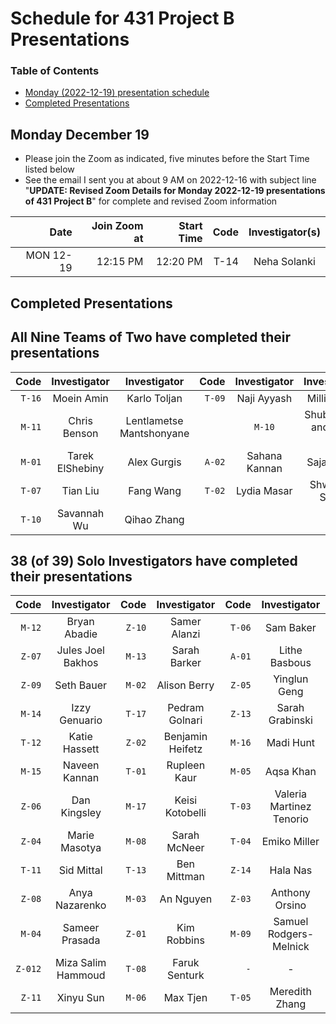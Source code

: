 # Schedule for 431 Project B Presentations

### Table of Contents

- [Monday (2022-12-19) presentation schedule](#monday-december-19)
- [Completed Presentations](#completed-presentations)

## Monday December 19

- Please join the Zoom as indicated, five minutes before the Start Time listed below
- See the email I sent you at about 9 AM on 2022-12-16 with subject line "**UPDATE: Revised Zoom Details for Monday 2022-12-19 presentations of 431 Project B**" for complete and revised Zoom information

Date | Join Zoom at | Start Time | Code | Investigator(s) 
----: | ----: | ----: | ----: | :-----------------------------: 
MON 12-19 | 12:15 PM | 12:20 PM | T-14 | Neha Solanki 

## Completed Presentations

## All Nine Teams of Two have completed their presentations

Code | Investigator | Investigator | Code | Investigator | Investigator
---: | :-----: | :-----: | ---: | :-----: | :-----:
`T-16` | Moein Amin | Karlo Toljan | `T-09` | Naji Ayyash | Millie Zhou
`M-11` | Chris Benson | Lentlametse Mantshonyane | | `M-10` | Shubho Das and Toby Jin 
`M-01` | Tarek ElShebiny | Alex Gurgis | `A-02` | Sahana Kannan | Sajan Patel 
`T-07` | Tian Liu | Fang Wang | `T-02` | Lydia Masar | Shwetank Singh
`T-10` | Savannah Wu | Qihao Zhang 

## 38 (of 39) Solo Investigators have completed their presentations

Code | Investigator | Code | Investigator | Code | Investigator 
---: | :-----: | ---: | :-----: | ---: | :-----: | 
`M-12` | Bryan Abadie | `Z-10` | Samer Alanzi | `T-06` | Sam Baker 
`Z-07` | Jules Joel Bakhos | `M-13` | Sarah Barker | `A-01` | Lithe Basbous
`Z-09` | Seth Bauer | `M-02` | Alison Berry  | `Z-05` | Yinglun Geng 
`M-14` | Izzy Genuario | `T-17` | Pedram Golnari | `Z-13` | Sarah Grabinski 
`T-12` | Katie Hassett | `Z-02` | Benjamin Heifetz | `M-16` | Madi Hunt 
`M-15` | Naveen Kannan | `T-01` | Rupleen Kaur | `M-05` | Aqsa Khan
`Z-06` | Dan Kingsley | `M-17` | Keisi Kotobelli | `T-03` | Valeria Martinez Tenorio 
`Z-04` | Marie Masotya | `M-08` | Sarah McNeer | `T-04` | Emiko Miller 
`T-11` | Sid Mittal | `T-13` | Ben Mittman | `Z-14` | Hala Nas
`Z-08` | Anya Nazarenko | `M-03` | An Nguyen | `Z-03` | Anthony Orsino
`M-04` | Sameer Prasada | `Z-01` | Kim Robbins | `M-09` | Samuel Rodgers-Melnick
`Z-012` | Miza Salim Hammoud | `T-08` | Faruk Senturk | `-`  | - | 
`Z-11` | Xinyu Sun | `M-06` | Max Tjen | `T-05` | Meredith Zhang 

